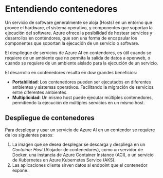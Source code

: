 # Entendiendo contenedores

Un servicio de software generalmente se aloja (Hosts) en un entorno que provee el hardware, el sistema operativo, y componentes que soportan la ejecución del software. Azure ofrece la posibilidad de hostear servicios y desarrollos en contendores, que son una forma de encapsular los componentes que soportan la ejecución de un servicio o software. 

El despliegue de servicios de Azure AI en contendores, es útil cuando se requiere de un ambiente que no permita la salida de datos a openweb, o cuando se requiere de un ambiente aislado para la ejecución de un servicio.


El desarrollo en contenedores resulta en dow grandes beneficios: 
- **Portabilidad**: Los contenedores pueden ser ejecutados en diferentes ambientes y sistemas operativos. Facilitando la migración de servicios entre diferentes ambientes.
- **Multiplicidad**: Un mismo host puede ejecutar múltiples contenedores, permitiendo la ejecución de múltiples servicios en un mismo host.

## **Despliegue de contenedores**

Para desplegar y usar un servicio de Azure AI en un contendor se requiere de los siguientes pasos:

1. La imagen que se desea desplegar se descarga y despliega en un *Container Host* (Alojador de contenedores), como un servidor de Docker, una instancia de Azure Container Instance (ACI),  o un servicio de Kubernetes en Azure Kubernetes Service (AKS).
2. Las aplicaciones cliente sirven datos al endpoint que el contenedor expone.
